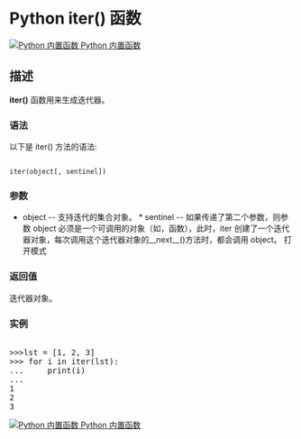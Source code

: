 Python  iter() 函数
=================

 [![Python 内置函数](../images/up.gif)
 Python 内置函数](python-built-in-functions.html)


  描述
--

 **iter()** 函数用来生成迭代器。

 ### 语法

 以下是 iter() 方法的语法:

 
```

iter(object[, sentinel])

```

 ### 参数

  *  object -- 支持迭代的集合对象。 *  sentinel -- 如果传递了第二个参数，则参数 object 必须是一个可调用的对象（如，函数），此时，iter 创建了一个迭代器对象，每次调用这个迭代器对象的\_\_next\_\_()方法时，都会调用 object。 
 打开模式 
  ### 返回值

 迭代器对象。

 ### 实例

  <pre>

>>>lst = [1, 2, 3]
>>> for i in iter(lst):
...     print(i)
... 
1
2
3
</pre>

 [![Python 内置函数](../images/up.gif)
 Python 内置函数](python-built-in-functions.html)